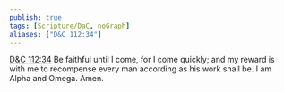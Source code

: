 ```yaml
---
publish: true
tags: [Scripture/DaC, noGraph]
aliases: ["D&C 112:34"]
---
```

[D&C 112:34](https://churchofjesuschrist.org/study/scriptures/dc-testament/dc/112?lang=eng&id=p34#p34) Be faithful until I come, for I come quickly; and my reward is with me to recompense every man according as his work shall be. I am Alpha and Omega. Amen.





